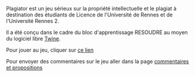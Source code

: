 Plagiator est un jeu sérieux sur la propriété intellectuelle et le plagiat à destination des étudiants de Licence de l'Université de Rennes et de l'Université Rennes 2.

Il a été conçu dans le cadre du bloc d'apprentissage RESOUDRE au moyen du logiciel libre [Twine](https://twinery.org). 

Pour jouer au jeu, cliquer sur [ce lien](https://damienbelveze.github.io/plagiator/Plagiator.html)

Pour envoyer des commentaires sur le jeu aller dans la page [commentaires et propositions](commentaires-et-propositions-de-modifications.md)
